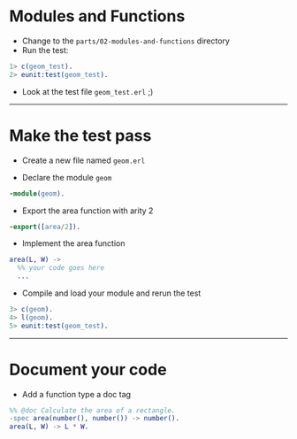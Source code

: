 # Modules and Functions

* Change to the `parts/02-modules-and-functions` directory
* Run the test:
```erlang
1> c(geom_test).
2> eunit:test(geom_test).
```
* Look at the test file `geom_test.erl` ;)

---

# Make the test pass

* Create a new file named `geom.erl`

* Declare the module `geom`
```erlang
-module(geom).
```

* Export the area function with arity 2
```erlang
-export([area/2]).
```

* Implement the area function
```erlang
area(L, W) ->
  %% your code goes here
  ...
```

* Compile and load your module and rerun the test
```erlang
3> c(geom).
4> l(geom).
5> eunit:test(geom_test).
```

---

# Document your code

* Add a function type a doc tag
```erlang
%% @doc Calculate the area of a rectangle.
-spec area(number(), number()) -> number().
area(L, W) -> L * W.
```

